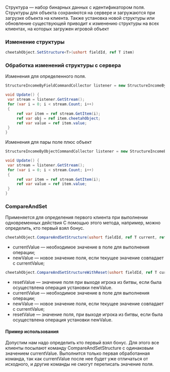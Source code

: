 Структура — набор бинарных данных с идентификатором поля. Структуры для объекта сохраняются на сервере и загружаются при
загрузке объекта на клиента. Также установка новой структуры или обновление существующей приводит к изменению структуры
на всех клиентах, на которых загружен игровой объект

### Изменение структуры

```csharp
cheetahObject.SetStructure<T>(ushort fieldId, ref T item)
```

### Обработка изменений структуры с сервера

Изменения для определенного поля.

```csharp
StructureIncomeByFieldCommandCollector listener = new StructureIncomeByFieldCommandCollector<SomeStructure>(client,  fieldId);

void Update() {
 var stream = listener.GetStream();
 for (var i = 0; i < stream.Count; i++)
 {
     ref var item = ref stream.GetItem(i);
     ref var obj = ref item.cheetahObject;
     ref var value = ref item.value;
 }
}
```

Изменения для пары поле плюс объект

```csharp
StructureIncomeByObjectCommandCollector listener = new StructureIncomeByObjectCommandCollector<SomeStructure>(client, objectId, fieldId);

void Update() {
 var stream = listener.GetStream();
 for (var i = 0; i < stream.Count; i++)
 {
     ref var item = ref stream.GetItem(i);
     ref var value = ref item.value;
 }
}
```

### CompareAndSet

Применяется для определения первого клиента при выполнении одновременных действия
C помощью этого метода, например, можно определить, кто первый взял бонус.

```csharp
cheetahObject.CompareAndSetStructure(ushort fieldId, ref T current, ref T new);
```

- currentValue — необходимое значение в поле для выполнения операции;
- newValue — новое значение поля, если текущее значение совпадает с currentValue;

```csharp
cheetahObject.CompareAndSetStructureWithReset(ushort fieldId, ref T current, ref T new, ref T reset);
```

- resetValue — значение поля при выходе игрока из битвы, если была осуществлена операция установки newValue.
- currentValue — необходимое значение в поле для выполнения операции;
- newValue — новое значение поля, если текущее значение совпадает с currentValue;
- resetValue — значение поля, при выходе игрока из битвы, если была осуществлена операция установки newValue.

#### Пример использования

Допустим нам надо определить кто первый взял бонус. Для этого все клиенты посылают команду CompareAndSetStructure
с одинаковым значением currentValue.
Выполнится только первая обработанная команда, так как currentValue после нее будет уже отличаться от исходного,
и другие команды не смогут переписать значение поля.
